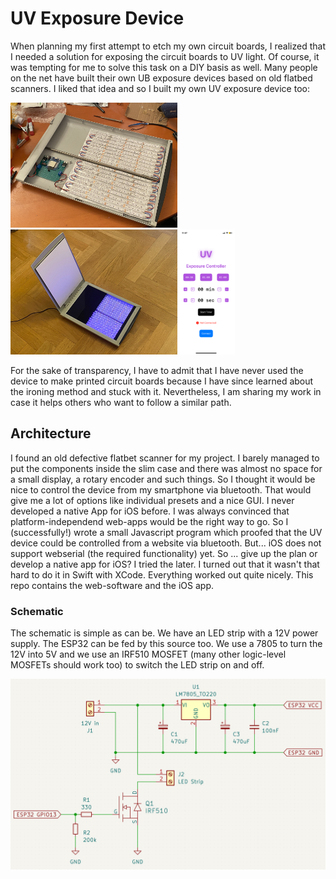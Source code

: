 # UV Exposure Device

When planning my first attempt to etch my own circuit boards, I realized that I needed a solution for exposing the circuit boards to UV light. Of course, it was tempting for me to solve this task on a DIY basis as well. Many people on the net have built their own UB exposure devices based on old flatbed scanners. I liked that idea and so I built my own UV exposure device too:

<img src="images/IMG_5348.JPG" height="200" /><img src="images/IMG_5359.JPG" height="200" /><img src="images/IMG_7681_UV_Controllere.PNG" height="200" />

For the sake of transparency, I have to admit that I have never used the device to make printed circuit boards because I have since learned about the ironing method and stuck with it. Nevertheless, I am sharing my work in case it helps others who want to follow a similar path.

## Architecture

I found an old defective flatbet scanner for my project. I barely managed to put the components inside the slim case and there was almost no space for a small display, a rotary encoder and such things. So I thought it would be nice to control the device from my smartphone via bluetooth. That would give me a lot of options like individual presets and a nice GUI. I never developed a native App for iOS before. I was always convinced that platform-independend web-apps would be the right way to go. So I (successfully!) wrote a small Javascript program which proofed that the UV device could be controlled from a website via bluetooth. But... iOS does not support webserial (the required functionality) yet. So ... give up the plan or develop a native app for iOS? I tried the later. I turned out that it wasn't that hard to do it in Swift with XCode. Everything worked out quite nicely. This repo contains the web-software and the iOS app.

### Schematic

The schematic is simple as can be. We have an LED strip with a 12V power supply. The ESP32 can be fed by this source too. We use a 7805 to turn the 12V into 5V and we use an IRF510 MOSFET (many other logic-level MOSFETs should work too) to switch the LED strip on and off. 

![schematic](schematic/schematic.png)





